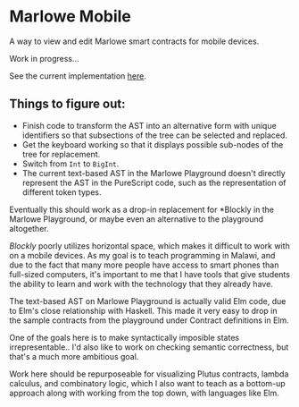 # Marlowe Mobile
A way to view and edit Marlowe smart contracts for mobile devices.

Work in progress...

See the current implementation [here](https://thistent.github.io/MarloweMobile/).

## Things to figure out:
* Finish code to transform the AST into an alternative form with unique identifiers so that subsections of the tree can be selected and replaced.
* Get the keyboard working so that it displays possible sub-nodes of the tree for replacement.
* Switch from `Int` to `BigInt`.
* The current text-based AST in the Marlowe Playground doesn't directly represent the AST in the PureScript code, such as the representation of different token types. 


Eventually this should work as a drop-in replacement for *Blockly in the Marlowe Playground, or maybe even an alternative to the playground altogether.

*Blockly* poorly utilizes horizontal space, which makes it difficult to work with on a mobile devices.
As my goal is to teach programming in Malawi, and due to the fact that many more people have access to smart phones than full-sized computers,
it's important to me that I have tools that give students the ability to learn and work with the technology that they already have.

The text-based AST on Marlowe Playground is actually valid Elm code, due to Elm's close relationship with Haskell.
This made it very easy to drop in the sample contracts from the playground under Contract definitions in Elm.

One of the goals here is to make syntactically imposible states irrepresentable..
I'd also like to work on checking semantic correctness, but that's a much more ambitious goal.

Work here should be repurposeable for visualizing Plutus contracts, lambda calculus, and combinatory logic,
which I also want to teach as a bottom-up approach along with working from the top down, with languages like Elm.
